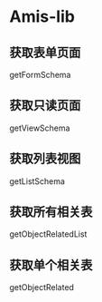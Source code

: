 <!--
 * @Author: baozhoutao@steedos.com
 * @Date: 2022-09-01 09:11:13
 * @LastEditors: baozhoutao@steedos.com
 * @LastEditTime: 2022-09-05 17:53:19
 * @Description: 
-->
# Amis-lib

## 获取表单页面
getFormSchema

## 获取只读页面
getViewSchema

## 获取列表视图
getListSchema

## 获取所有相关表
getObjectRelatedList

## 获取单个相关表
getObjectRelated
